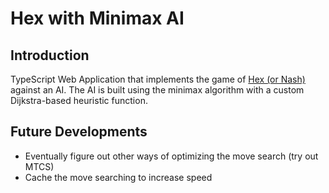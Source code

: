 # Hex with Minimax AI

## Introduction 
TypeScript Web Application that implements the game of [Hex (or Nash)](https://en.wikipedia.org/wiki/Hex_(board_game)) against an AI. The AI is built using the minimax algorithm with a custom Dijkstra-based heuristic function.  

## Future Developments 
- Eventually figure out other ways of optimizing the move search (try out MTCS)
- Cache the move searching to increase speed
